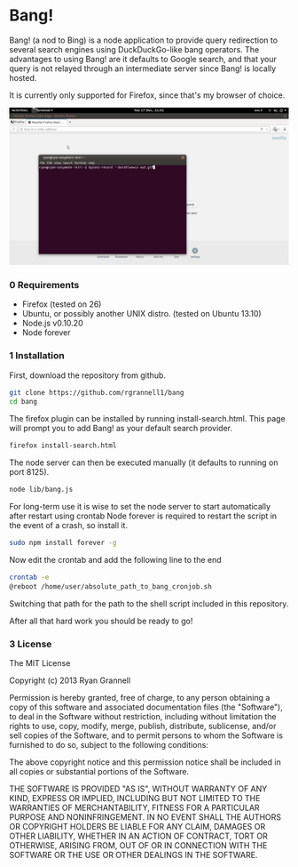 Bang!
===========

Bang! (a nod to Bing) is a node application to provide
query redirection to several search engines using DuckDuckGo-like
bang operators. The advantages to using Bang! are it defaults to
Google search, and that your query is not relayed through an intermediate
server since Bang! is locally hosted.

It is currently only supported for Firefox, since that's my browser of choice.

<img src="example.gif"> </img>

### 0 Requirements

* Firefox (tested on 26)
* Ubuntu, or possibly another UNIX distro. (tested on Ubuntu 13.10)
* Node.js v0.10.20
* Node forever

### 1 Installation

First, download the repository from github.

```bash
git clone https://github.com/rgrannell1/bang
cd bang
```

The firefox plugin can be installed by running install-search.html. This page will 
prompt you to add Bang! as your default search provider.

```bash
firefox install-search.html
```

The node server can then be executed manually (it defaults to running on port
8125).

```bash
node lib/bang.js
```

For long-term use it is wise to set the node server to start automatically
after restart using crontab Node forever is required to restart the script 
in the event of a crash, so install it.

```bash
sudo npm install forever -g
```
Now edit the crontab and add the following line to the end

```bash
crontab -e
@reboot /home/user/absolute_path_to_bang_cronjob.sh
```

Switching that path for the path to the shell script included in this 
repository.

After all that hard work you should be ready to go!

### 3 License

The MIT License

Copyright (c) 2013 Ryan Grannell

Permission is hereby granted, free of charge, to any person obtaining a copy of this software and associated documentation files (the "Software"), to deal in the Software without restriction, including without limitation the rights to use, copy, modify, merge, publish, distribute, sublicense, and/or sell copies of the Software, and to permit persons to whom the Software is furnished to do so, subject to the following conditions:

The above copyright notice and this permission notice shall be included in all copies or substantial portions of the Software.

THE SOFTWARE IS PROVIDED "AS IS", WITHOUT WARRANTY OF ANY KIND, EXPRESS OR IMPLIED, INCLUDING BUT NOT LIMITED TO THE WARRANTIES OF MERCHANTABILITY, FITNESS FOR A PARTICULAR PURPOSE AND NONINFRINGEMENT. IN NO EVENT SHALL THE AUTHORS OR COPYRIGHT HOLDERS BE LIABLE FOR ANY CLAIM, DAMAGES OR OTHER LIABILITY, WHETHER IN AN ACTION OF CONTRACT, TORT OR OTHERWISE, ARISING FROM, OUT OF OR IN CONNECTION WITH THE SOFTWARE OR THE USE OR OTHER DEALINGS IN THE SOFTWARE.
